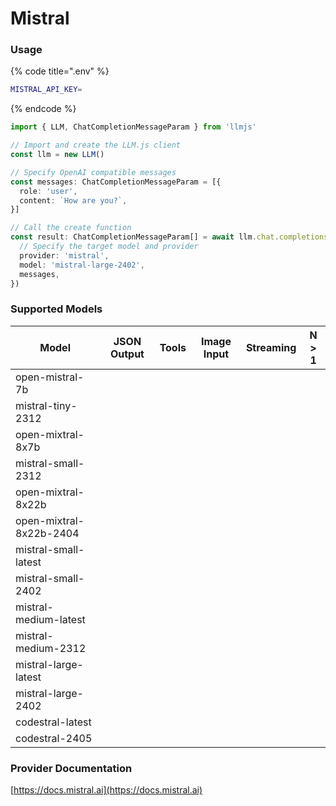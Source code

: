 # Mistral

### Usage

{% code title=".env" %}
```bash
MISTRAL_API_KEY=
```
{% endcode %}

```typescript
import { LLM, ChatCompletionMessageParam } from 'llmjs'

// Import and create the LLM.js client
const llm = new LLM()

// Specify OpenAI compatible messages
const messages: ChatCompletionMessageParam = [{
  role: 'user',
  content: `How are you?`,
}]

// Call the create function
const result: ChatCompletionMessageParam[] = await llm.chat.completions.create({
  // Specify the target model and provider
  provider: 'mistral',
  model: 'mistral-large-2402',
  messages,
})
```

### Supported Models

| Model                   | JSON Output | Tools | Image Input | Streaming | N > 1 |
| ----------------------- | ----------- | ----- | ----------- | --------- | ----- |
| open-mistral-7b         |             |       |             |           |       |
| mistral-tiny-2312       |             |       |             |           |       |
| open-mixtral-8x7b       |             |       |             |           |       |
| mistral-small-2312      |             |       |             |           |       |
| open-mixtral-8x22b      |             |       |             |           |       |
| open-mixtral-8x22b-2404 |             |       |             |           |       |
| mistral-small-latest    |             |       |             |           |       |
| mistral-small-2402      |             |       |             |           |       |
| mistral-medium-latest   |             |       |             |           |       |
| mistral-medium-2312     |             |       |             |           |       |
| mistral-large-latest    |             |       |             |           |       |
| mistral-large-2402      |             |       |             |           |       |
| codestral-latest        |             |       |             |           |       |
| codestral-2405          |             |       |             |           |       |



### Provider Documentation

[https://docs.mistral.ai](https://docs.mistral.ai)
